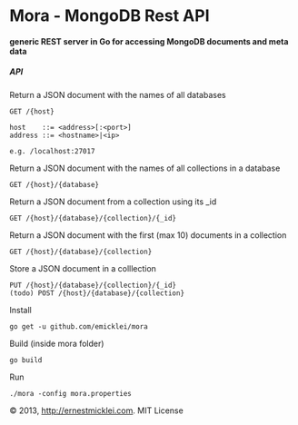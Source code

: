 # Mora - MongoDB Rest API

#### generic REST server in Go for accessing MongoDB documents and meta data
	
##### API	
	
	
Return a JSON document with the names of all databases
		
	GET /{host}
	
	host 	::= <address>[:<port>]
	address ::= <hostname>|<ip>
	
	e.g. /localhost:27017
	
Return a JSON document with the names of all collections in a database
		
	GET /{host}/{database}

Return a JSON document from a collection using its _id
	
	GET /{host}/{database}/{collection}/{_id}
		
Return a JSON document with the first (max 10) documents in a collection			

	GET /{host}/{database}/{collection}
					
Store a JSON document in a colllection

	PUT /{host}/{database}/{collection}/{_id}
	(todo) POST /{host}/{database}/{collection}

Install
						
	go get -u github.com/emicklei/mora
	
Build (inside mora folder)
	
	go build 

Run

	./mora -config mora.properties
	
&copy; 2013, http://ernestmicklei.com. MIT License	
